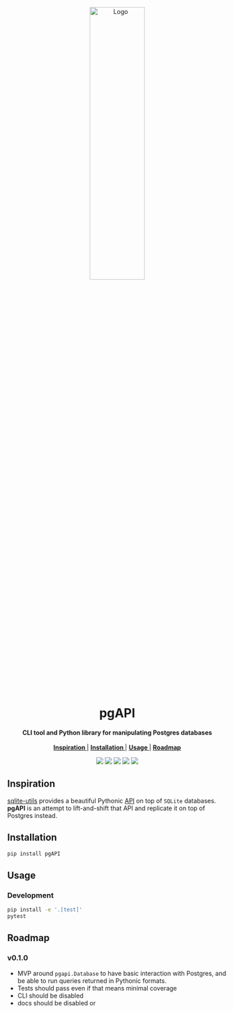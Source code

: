 <p align="center">

<p align="center">
   <img width="50%" height="40%" src="https://tselai.com/data/babar-1.png" alt="Logo">
  </p>

  <h1 align="center">pgAPI</h1>
  <p align="center">
  <strong>CLI tool and Python library for manipulating Postgres databases</strong>
    <br> <br />
    <a href="#inspiration"><strong> Inspiration </strong></a> |
    <a href="#installation"><strong> Installation </strong></a> |
    <a href="#usage"><strong> Usage </strong></a> |
    <a href="#roadmap"><strong> Roadmap </strong></a>


   </p>
<p align="center">

<p align="center">
<a href="https://pypi.org/project/pgapi/"><img src="https://img.shields.io/pypi/v/pgapi?label=PyPI"></a>
<a href="https://github.com/Florents-Tselai/pgAPI/actions/workflows/test.yml?branch=pgapi"><img src="https://github.com/Florents-Tselai/pgAPI/actions/workflows/test.yml/badge.svg"></a>
<a href="https://codecov.io/gh/Florents-Tselai/pgAPI"><img src="https://codecov.io/gh/Florents-Tselai/pgAPI/branch/pgapi/graph/badge.svg"></a>  
<a href="https://opensource.org/licenses/Apache Software License 2.0"><img src="https://img.shields.io/badge/Apache Software License 2.0.0-blue.svg"></a>
<a href="https://github.com/Florents-Tselai/pgAPI/releases"><img src="https://img.shields.io/github/v/release/Florents-Tselai/pgAPI?include_prereleases&label=changelog"></a>

## Inspiration

[sqlite-utils](https://github.com/simonw/sqlite-utils) provides a beautiful
Pythonic [API](https://sqlite-utils.datasette.io/en/stable/reference.html) on
top of `SQLite` databases.
**pgAPI** is an attempt to lift-and-shift that API and replicate it on top of
Postgres instead.

## Installation

```bash
pip install pgAPI
```

## Usage

### Development

```bash
pip install -e '.[test]'
pytest
```

## Roadmap

### v0.1.0

* MVP around `pgapi.Database` to have basic interaction with Postgres,
and be able to run queries returned in Pythonic formats.
* Tests should pass even if that means minimal coverage
* CLI should be disabled
* docs should be disabled or
